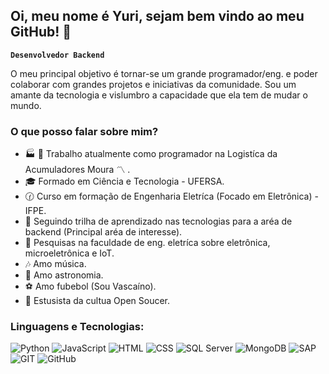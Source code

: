 ## Oi, meu nome é Yuri, sejam bem vindo ao meu GitHub! 👋
**`Desenvolvedor Backend`**

  O meu principal objetivo é tornar-se um grande programador/eng. e poder colaborar com grandes projetos e iniciativas da comunidade. Sou um amante da tecnologia e vislumbro a capacidade que ela tem de mudar o mundo.
  
### O que posso falar sobre mim?
- :factory: :battery: Trabalho atualmente como programador na Logistíca da Acumuladores Moura :part_alternation_mark: .
- :mortar_board: Formado em Ciência e Tecnologia - UFERSA.
- :clock130: Curso em formação de Engenharia Eletríca (Focado em Eletrônica) - IFPE.
- :book: Seguindo trilha de aprendizado nas tecnologias para a aréa de backend (Principal aréa de interesse).
- :book: Pesquisas na faculdade de eng. eletríca sobre eletrônica, microeletrônica e IoT.
- :notes: Amo música.
- :telescope: Amo astronomia.
- :soccer: Amo fubebol (Sou Vascaíno).
- :pencil: Estusista da cultua Open Soucer.
### Linguagens e Tecnologias:
![Python](https://img.shields.io/badge/Python-3.11-blue?logo=python&logoColor=white)
![JavaScript](https://img.shields.io/badge/JavaScript-F7DF1E?logo=javascript&logoColor=black)
![HTML](https://img.shields.io/badge/HTML5-E34F26?logo=html5&logoColor=white)
![CSS](https://img.shields.io/badge/CSS3-1572B6?logo=css3&logoColor=white)
![SQL Server](https://img.shields.io/badge/SQL_Server-CC2927?logo=microsoftsqlserver&logoColor=white)
![MongoDB](https://img.shields.io/badge/MongoDB-47A248?logo=mongodb&logoColor=white)
![SAP](https://img.shields.io/badge/SAP-0FAAFF?logo=sap&logoColor=white)
![GIT](https://img.shields.io/badge/Git-F05032?logo=git&logoColor=white)
![GitHub](https://img.shields.io/badge/GitHub-181717?logo=github&logoColor=white)



